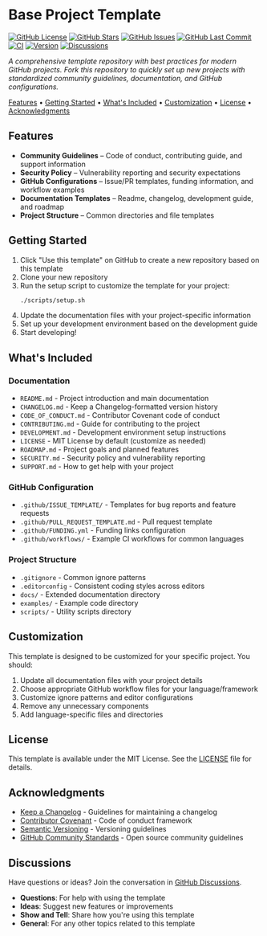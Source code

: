 # Base Project Template

[![GitHub License](https://img.shields.io/github/license/greggh/base-project-template?style=flat-square)](https://github.com/greggh/base-project-template/blob/main/LICENSE)
[![GitHub Stars](https://img.shields.io/github/stars/greggh/base-project-template?style=flat-square)](https://github.com/greggh/base-project-template/stargazers)
[![GitHub Issues](https://img.shields.io/github/issues/greggh/base-project-template?style=flat-square)](https://github.com/greggh/base-project-template/issues)
[![GitHub Last Commit](https://img.shields.io/github/last-commit/greggh/base-project-template?style=flat-square)](https://github.com/greggh/base-project-template/commits/main)
[![CI](https://img.shields.io/badge/CI-example-informational?style=flat-square&logo=github)](https://github.com/greggh/base-project-template/blob/main/.github/workflows/ci.yml.example)
[![Version](https://img.shields.io/badge/Version-0.1.0-blue?style=flat-square)](https://github.com/greggh/base-project-template/releases/tag/v0.1.0)
[![Discussions](https://img.shields.io/github/discussions/greggh/base-project-template?style=flat-square&logo=github)](https://github.com/greggh/base-project-template/discussions)

*A comprehensive template repository with best practices for modern GitHub projects. Fork this repository to quickly set up new projects with standardized community guidelines, documentation, and GitHub configurations.*

[Features](#features) •
[Getting Started](#getting-started) •
[What's Included](#whats-included) •
[Customization](#customization) •
[License](#license) •
[Acknowledgments](#acknowledgments)

## Features

- **Community Guidelines** – Code of conduct, contributing guide, and support information
- **Security Policy** – Vulnerability reporting and security expectations
- **GitHub Configurations** – Issue/PR templates, funding information, and workflow examples
- **Documentation Templates** – Readme, changelog, development guide, and roadmap
- **Project Structure** – Common directories and file templates

## Getting Started

1. Click "Use this template" on GitHub to create a new repository based on this template
2. Clone your new repository
3. Run the setup script to customize the template for your project:
   ```bash
   ./scripts/setup.sh
   ```
4. Update the documentation files with your project-specific information
5. Set up your development environment based on the development guide
6. Start developing!

## What's Included

### Documentation

- `README.md` - Project introduction and main documentation
- `CHANGELOG.md` - Keep a Changelog-formatted version history
- `CODE_OF_CONDUCT.md` - Contributor Covenant code of conduct
- `CONTRIBUTING.md` - Guide for contributing to the project
- `DEVELOPMENT.md` - Development environment setup instructions
- `LICENSE` - MIT License by default (customize as needed)
- `ROADMAP.md` - Project goals and planned features
- `SECURITY.md` - Security policy and vulnerability reporting
- `SUPPORT.md` - How to get help with your project

### GitHub Configuration

- `.github/ISSUE_TEMPLATE/` - Templates for bug reports and feature requests
- `.github/PULL_REQUEST_TEMPLATE.md` - Pull request template
- `.github/FUNDING.yml` - Funding links configuration
- `.github/workflows/` - Example CI workflows for common languages

### Project Structure

- `.gitignore` - Common ignore patterns
- `.editorconfig` - Consistent coding styles across editors
- `docs/` - Extended documentation directory
- `examples/` - Example code directory
- `scripts/` - Utility scripts directory

## Customization

This template is designed to be customized for your specific project. You should:

1. Update all documentation files with your project details
2. Choose appropriate GitHub workflow files for your language/framework
3. Customize ignore patterns and editor configurations
4. Remove any unnecessary components
5. Add language-specific files and directories

## License

This template is available under the MIT License. See the [LICENSE](LICENSE) file for details.

## Acknowledgments

- [Keep a Changelog](https://keepachangelog.com/) - Guidelines for maintaining a changelog
- [Contributor Covenant](https://www.contributor-covenant.org/) - Code of conduct framework
- [Semantic Versioning](https://semver.org/) - Versioning guidelines
- [GitHub Community Standards](https://opensource.guide/) - Open source community guidelines

## Discussions

Have questions or ideas? Join the conversation in [GitHub Discussions](https://github.com/greggh/base-project-template/discussions).

- **Questions**: For help with using the template
- **Ideas**: Suggest new features or improvements
- **Show and Tell**: Share how you're using this template
- **General**: For any other topics related to this template